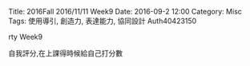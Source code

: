 Title: 2016Fall 2016/11/11 Week9
Date: 2016-09-2 12:00
Category: Misc
Tags: 使用導引, 創造力, 表達能力, 協同設計
Auth40423150

rty Week9


自我評分,在上課得時候給自己打分數
